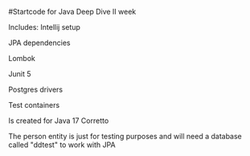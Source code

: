 #Startcode for Java Deep Dive II week

Includes:
Intellij setup

JPA dependencies

Lombok

Junit 5

Postgres drivers

Test containers

Is created for Java 17 Corretto

The person entity is just for testing purposes and will need a database called "ddtest" to work with JPA